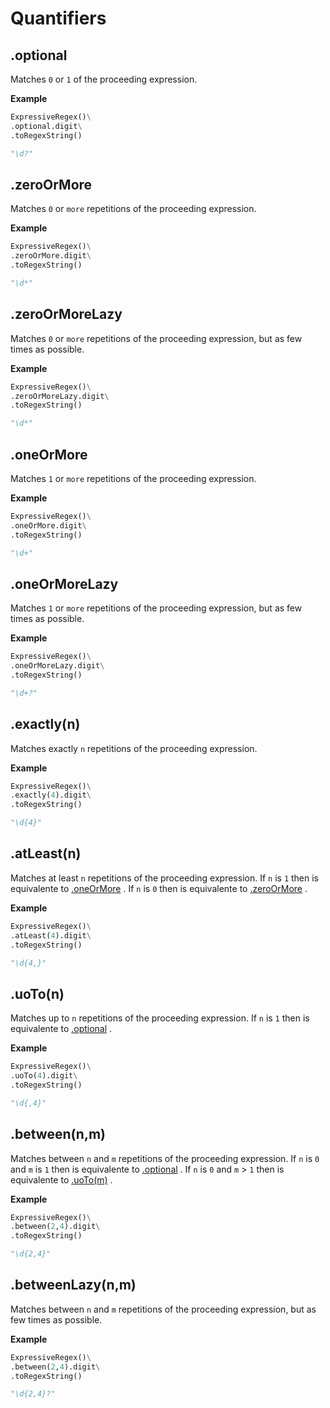 # Quantifiers

## .optional

Matches `0` or `1` of the proceeding expression.

**Example**

```Python
ExpressiveRegex()\
.optional.digit\
.toRegexString()
```

```Python
"\d?"
```

## .zeroOrMore

Matches `0` or `more` repetitions of the proceeding expression.

**Example**

```Python
ExpressiveRegex()\
.zeroOrMore.digit\
.toRegexString()
```

```Python
"\d*"
```

## .zeroOrMoreLazy

Matches `0` or `more` repetitions of the proceeding expression, but as few times as possible.

**Example**

```Python
ExpressiveRegex()\
.zeroOrMoreLazy.digit\
.toRegexString()
```

```Python
"\d*"
```

## .oneOrMore

Matches `1` or `more` repetitions of the proceeding expression.

**Example**

```Python
ExpressiveRegex()\
.oneOrMore.digit\
.toRegexString()
```

```Python
"\d+"
```

## .oneOrMoreLazy

Matches `1` or `more` repetitions of the proceeding expression, but as few times as possible.

**Example**

```Python
ExpressiveRegex()\
.oneOrMoreLazy.digit\
.toRegexString()
```

```Python
"\d+?"
```

## .exactly(n)

Matches exactly `n` repetitions of the proceeding expression.

**Example**

```Python
ExpressiveRegex()\
.exactly(4).digit\
.toRegexString()
```

```Python
"\d{4}"
```

## .atLeast(n)

Matches at least `n` repetitions of the proceeding expression.
If `n` is `1` then is equivalente to [.oneOrMore](#oneormore) .
If `n` is `0` then is equivalente to [.zeroOrMore](#zeroormore) .

**Example**

```Python
ExpressiveRegex()\
.atLeast(4).digit\
.toRegexString()
```

```Python
"\d{4,}"
```

## .uoTo(n)

Matches up to `n` repetitions of the proceeding expression.
If `n` is `1` then is equivalente to [.optional](#optional) .

**Example**

```Python
ExpressiveRegex()\
.uoTo(4).digit\
.toRegexString()
```

```Python
"\d{,4}"
```

## .between(n,m)

Matches between `n` and `m` repetitions of the proceeding expression.
If `n` is `0` and `m` is `1` then is equivalente to [.optional](#optional) .
If `n` is `0` and `m` > `1` then is equivalente to [.uoTo(m)](#uoton) .

**Example**

```Python
ExpressiveRegex()\
.between(2,4).digit\
.toRegexString()
```

```Python
"\d{2,4}"
```

## .betweenLazy(n,m)

Matches between `n` and `m` repetitions of the proceeding expression, but as few times as possible.

**Example**

```Python
ExpressiveRegex()\
.between(2,4).digit\
.toRegexString()
```

```Python
"\d{2,4}?"
```
